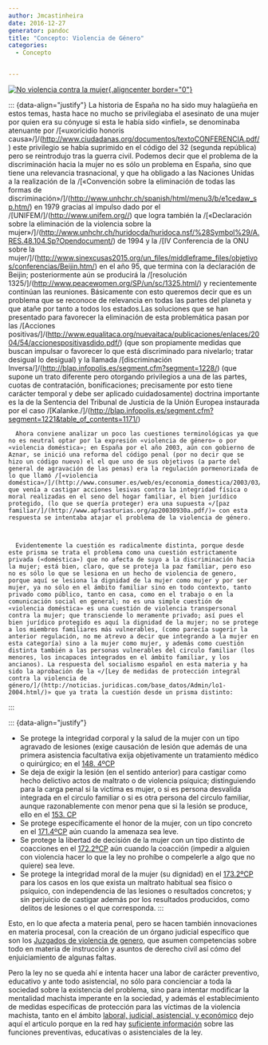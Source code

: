 ```yaml
---
author: Jmcastinheira
date: 2016-12-27
generator: pandoc
title: "Concepto: Violencia de Género"
categories:
  - Concepto


---
```




[![No violencia contra la
mujer](http://farm3.static.flickr.com/2276/2045931365_6b52e451aa_m.jpg){.aligncenter
border="0"}](http://lorealenelespejo.blogspot.com/2007/11/no-la-violencia-contra-la-mujer.html)

<div>

::: {data-align="justify"}
    La historia de España no ha sido muy halagüeña en estos temas, hasta hace no mucho se privilegiaba el asesinato de una mujer por quien era su cónyuge si esta le había sido «infiel», se denominaba atenuante por /[«uxoricidio honoris causa»/]/(http://www.ciudadanas.org/documentos/textoCONFERENCIA.pdf/) este privilegio se había suprimido en el código del 32 (segunda república) pero se reintrodujo tras la guerra civil. Podemos decir que el problema de la discriminación hacia la mujer no es sólo un problema en España, sino que tiene una relevancia trasnacional, y que ha obligado a las Naciones Unidas a la realización de la /[«Convención sobre la eliminación de todas las formas de discriminación»/]/(http://www.unhchr.ch/spanish/html/menu3/b/e1cedaw_sp.htm/) en 1979 gracias al impulso dado por el /[UNIFEM/]/(http://www.unifem.org//) que logra también la /[«Declaración sobre la eliminación de la violencia sobre la mujer»/]/(http://www.unhchr.ch/huridocda/huridoca.nsf/%28Symbol%29/A.RES.48.104.Sp?Opendocument/) de 1994 y la /[IV Conferencia de la ONU sobre la mujer/]/(http://www.sinexcusas2015.org/un_files/middleframe_files/objetivos/conferencias/Beijin.htm/) en el año 95, que termina con la declaración de Beijin; posteriormente aún se producirá la /[resolución 1325/]/(http://www.peacewomen.org/SP/un/sc/1325.html/) y recientemente continúan las reuniones. Básicamente con esto queremos decir que es un problema que se reconoce de relevancia en todas las partes del planeta y que atañe por tanto a todos los estados.Las soluciones que se han presentado para favorecer la eliminación de esta problemática pasan por las /[Acciones positivas/]/(http://www.equalitaca.org/nuevaitaca/publicaciones/enlaces/2004/54/accionespositivasdido.pdf/) (que son propiamente medidas que buscan impulsar o favorecer lo que está discriminado para nivelarlo; tratar desigual lo desigual) y la llamada /[discriminación Inversa/]/(http://blap.infopolis.es/segment.cfm?segment=1228/) (que supone un trato diferente pero otorgando privilegios a una de las partes, cuotas de contratación, bonificaciones; precisamente por esto tiene carácter temporal y debe ser aplicado cuidadosamente) doctrina importante es la de la Sentencia del Tribunal de Justicia de la Unión Europea instaurada por el caso /[Kalanke./]/(http://blap.infopolis.es/segment.cfm?segment=1221&table_of_contents=1171/) 

    
      Ahora conviene analizar un poco las cuestiones terminológicas ya que no es neutral optar por la expresión «violencia de género» o por «violencia doméstica»; en España por el año 2003, aún con gobierno de Aznar, se inició una reforma del código penal (por no decir que se hizo un código nuevo) el el que uno de sus objetivos (a parte del general de agravación de las penas) era la regulación pormenorizada de lo que llamó /[«violencia doméstica»/]/(http://www.consumer.es/web/es/economia_domestica/2003/03/15/58985.php/) que venía a castigar acciones lesivas contra la integridad física o moral realizadas en el seno del hogar familiar, el bien jurídico protegido, (lo que se quería proteger) era una supuesta «/[paz familiar/]/(http://www.apfsasturias.org/ap20030930a.pdf/)» con esta respuesta se intentaba atajar el problema de la violencia de género.
    

    
      Evidentemente la cuestión es radicalmente distinta, porque desde este prisma se trata el problema como una cuestión estrictamente privada («doméstica») que no afecta de suyo a la discriminación hacia la mujer; está bien, claro, que se proteja la paz familiar, pero eso no es sólo lo que se lesiona en un hecho de violencia de genero, porque aquí se lesiona la dignidad de la mujer como mujer y por ser mujer, ya no sólo en el ámbito familiar sino en todo contexto, tanto privado como público, tanto en casa, como en el trabajo o en la comunicación social en general; no es una simple cuestión de «violencia doméstica» es una cuestión de violencia transpersonal contra la mujer; que transciende lo meramente privado; así pues el bien jurídico protegido es aquí la dignidad de la mujer; no se protege a los miembros familiares más vulnerables, (como parecía sugerir la anterior regulación, no me atrevo a decir que integrando a la mujer en esta categoría) sino a la mujer como mujer, y además como cuestión distinta también a las personas vulnerables del circulo familiar (los menores, los incapaces integrados en el ámbito familiar, y los ancianos). La respuesta del socialismo español en esta materia y ha sido la aprobación de la «/[Ley de medidas de protección integral contra la violencia de género/]/(http://noticias.juridicas.com/base_datos/Admin/lo1-2004.html/)» que ya trata la cuestión desde un prisma distinto:
    
:::



::: {data-align="justify"}
-   Se protege la integridad corporal y la salud de la mujer con un tipo
    agravado de lesiones (exige causación de lesión que además de una
    primera asistencia facultativa exija objetivamente un tratamiento
    médico o quirúrgico; en el [148.
    4ºCP](http://noticias.juridicas.com/base_datos/Penal/lo10-1995.l2t3.html#a148)
-   Se deja de exigir la lesión (en el sentido anterior) para castigar
    como hecho delictivo actos de maltrato o de violencia psíquica;
    distinguiendo para la carga penal si la victima es mujer, o si es
    persona desvalida integrada en el circulo familiar o si es otra
    persona del circulo familiar, aunque razonablemente con menor pena
    que si la lesión se produce, ello en el [153.
    CP](http://noticias.juridicas.com/base_datos/Penal/lo10-1995.l2t3.html#a153)
-   Se protege específicamente el honor de la mujer, con un tipo
    concreto en el
    [171.4ºCP](http://noticias.juridicas.com/base_datos/Penal/lo10-1995.l2t6.html#a171)
    aún cuando la amenaza sea leve.
  -   Se protege la libertad de decisión de la mujer con un tipo distinto
    de coacciones en el
    [172.2ºCP](http://noticias.juridicas.com/base_datos/Penal/lo10-1995.l2t6.html#a172)
    aún cuando la coacción (impedir a alguien con violencia hacer lo que
    la ley no prohíbe o compelerle a algo que no quiere) sea leve.
  -   Se protege la integridad moral de la mujer (su dignidad) en el
    [173.2ºCP](http://noticias.juridicas.com/base_datos/Penal/lo10-1995.l2t7.html#a173)
    para los casos en los que exista un maltrato habitual sea físico o
    psíquico, con independencia de las lesiones o resultados concretos;
    y sin perjuicio de castigar además por los resultados producidos,
    como delitos de lesiones o el que corresponda.
:::

<div>

Esto, en lo que afecta a materia penal, pero se hacen también
innovaciones en materia procesal, con la creación de un órgano judicial
específico que son los [Juzgados de violencia de
genero](http://www.elmundo.es/elmundo/2005/10/18/sociedad/1129625090.html),
que asumen competencias sobre todo en materia de instrucción y asuntos
de derecho civil así cómo del enjuiciamiento de algunas faltas.

Pero la ley no se queda ahí e intenta hacer una labor de carácter
preventivo, educativo y ante todo asistencial, no sólo para concienciar
a toda la sociedad sobre la existencia del problema, sino para intentar
modificar la mentalidad machista imperante en la sociedad, y además el
establecimiento de medidas específicas de protección para las víctimas
de la violencia machista, tanto en el ámbito [laboral, judicial,
asistencial, y
económico](http://imrm.es/UPLOAD/DOCUMENTO/GUIA%20CONTRA%20LA%20VIOLENCIA%20CCOO.pdf)
dejo aquí el articulo porque en la red hay [suficiente
información](http://www.observatorioviolencia.org/) sobre las funciones
preventivas, educativas o asistenciales de la ley.


